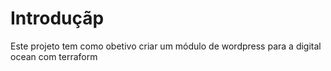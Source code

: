 # Introduçãp

Este projeto tem como obetivo criar um módulo de wordpress para a digital ocean com terraform